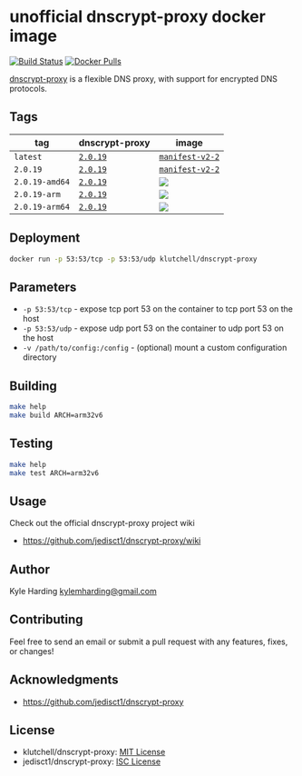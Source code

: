 # unofficial dnscrypt-proxy docker image

[![Build Status](https://travis-ci.com/klutchell/dnscrypt-proxy.svg?branch=master)](https://travis-ci.com/klutchell/dnscrypt-proxy)
[![Docker Pulls](https://img.shields.io/docker/pulls/klutchell/dnscrypt-proxy.svg?style=flat)](https://hub.docker.com/r/klutchell/dnscrypt-proxy/)

[dnscrypt-proxy](https://github.com/jedisct1/dnscrypt-proxy) is a flexible DNS proxy, with support for encrypted DNS protocols.

## Tags

|tag|dnscrypt-proxy|image|
|---|---|---|
|`latest`|[`2.0.19`](https://github.com/jedisct1/dnscrypt-proxy/releases/tag/2.0.19)|[`manifest-v2-2`](https://docs.docker.com/registry/spec/manifest-v2-2/)|
|`2.0.19`|[`2.0.19`](https://github.com/jedisct1/dnscrypt-proxy/releases/tag/2.0.19)|[`manifest-v2-2`](https://docs.docker.com/registry/spec/manifest-v2-2/)|
|`2.0.19-amd64`|[`2.0.19`](https://github.com/jedisct1/dnscrypt-proxy/releases/tag/2.0.19)|[![](https://images.microbadger.com/badges/image/klutchell/dnscrypt-proxy:2.0.19-amd64.svg)](https://microbadger.com/images/klutchell/dnscrypt-proxy:2.0.19-amd64)|
|`2.0.19-arm`|[`2.0.19`](https://github.com/jedisct1/dnscrypt-proxy/releases/tag/2.0.19)|[![](https://images.microbadger.com/badges/image/klutchell/dnscrypt-proxy:2.0.19-arm.svg)](https://microbadger.com/images/klutchell/dnscrypt-proxy:2.0.19-arm)|
|`2.0.19-arm64`|[`2.0.19`](https://github.com/jedisct1/dnscrypt-proxy/releases/tag/2.0.19)|[![](https://images.microbadger.com/badges/image/klutchell/dnscrypt-proxy:2.0.19-arm64.svg)](https://microbadger.com/images/klutchell/dnscrypt-proxy:2.0.19-arm64)|

## Deployment

```bash
docker run -p 53:53/tcp -p 53:53/udp klutchell/dnscrypt-proxy
```

## Parameters

* `-p 53:53/tcp` - expose tcp port 53 on the container to tcp port 53 on the host
* `-p 53:53/udp` - expose udp port 53 on the container to udp port 53 on the host
* `-v /path/to/config:/config` - (optional) mount a custom configuration directory

## Building

```bash
make help
make build ARCH=arm32v6
```

## Testing

```bash
make help
make test ARCH=arm32v6
```

## Usage

Check out the official dnscrypt-proxy project wiki

* https://github.com/jedisct1/dnscrypt-proxy/wiki

## Author

Kyle Harding <kylemharding@gmail.com>

## Contributing

Feel free to send an email or submit a pull request with any features, fixes, or changes!

## Acknowledgments

* https://github.com/jedisct1/dnscrypt-proxy

## License

* klutchell/dnscrypt-proxy: [MIT License](./LICENSE)
* jedisct1/dnscrypt-proxy: [ISC License](https://github.com/jedisct1/dnscrypt-proxy/blob/master/LICENSE)

